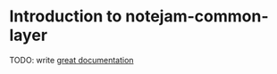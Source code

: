 # Introduction to notejam-common-layer

TODO: write [great documentation](http://jacobian.org/writing/what-to-write/)
